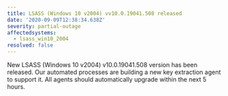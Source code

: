 ```yaml
---
title: LSASS (Windows 10 v2004) vv10.0.19041.508 released
date: '2020-09-09T12:38:34.638Z'
severity: partial-outage
affectedsystems:
  - lsass_win10_2004
resolved: false
---
```

New LSASS (Windows 10 v2004) v10.0.19041.508 version has been released. Our automated processes are building a new key extraction agent to support it. All agents should automatically upgrade within the next 5 hours.

<!--- language code: en -->
